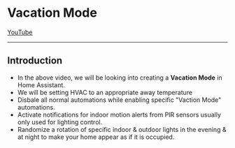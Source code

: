 # Vacation Mode
[YouTube]()

___

## Introduction
- In the above video, we will be looking into creating a **Vacation Mode** in Home Assistant.
- We will be setting HVAC to an appropriate away temperature
- Disbale all normal automations while enabling specific "Vaction Mode" automations. 
- Activate notifications for indoor motion alerts from PIR sensors usually only used for lighting control.
- Randomize a rotation of specific indoor & outdoor lights in the evening & at night to make your home appear as if it is occupied. 